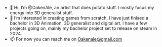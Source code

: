 - 👋 Hi, I’m @OakenAle, an artist that does potato stuff. I mostly focus my energy into 3D generalist stuff.
- 👀 I’m interested in creating games from scratch, I have just finised a bachelor in 3D Animation, 3D generalist and digital art. I have a few projects going on, mainly my bachelor project set to release on steam in 2024. 
- 📫 For now you can reach me on Oakenale@gmail.com

<!---
OakenAle/OakenAle is a ✨ special ✨ repository because its `README.md` (this file) appears on your GitHub profile.
You can click the Preview link to take a look at your changes.
--->
